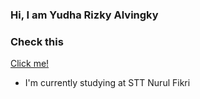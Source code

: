 ### Hi, I am Yudha Rizky Alvingky

### Check this
<a href="https://s.id/Ydhriz">Click me!</a>

- I'm currently studying at STT Nurul Fikri
